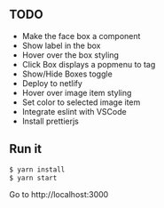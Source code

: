 ## TODO
* Make the face box a component
* Show label in the box
* Hover over the box styling
* Click Box displays a popmenu to tag
* Show/Hide Boxes toggle
* Deploy to netlify
* Hover over image item styling
* Set color to selected image item
* Integrate eslint with VSCode
* Install prettierjs

## Run it

```bash
$ yarn install
$ yarn start
```

Go to http://localhost:3000
